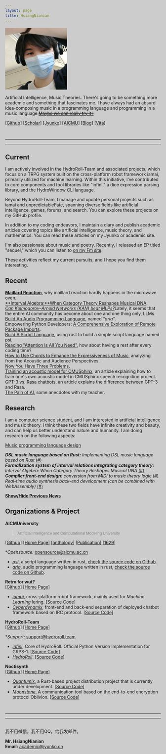 ```yaml
---
layout: page
title: HsiangNianian
---
```


<p>
<img width="200" src="/assets/jyunko.jpg" alt="jyunko" class="profilepicmain"/>
</p>

Artificial Intelligence, Music Theories. There's going to be something more academic and something that fascinates me. I have always had an absurd idea-composing music in a programming language and programming in a music language.[~~Maybe we can really try it !~~](https://github.com/AICMUniversity/aria)

[[Github]](https://github.com/HsiangNianian) 
[[Scholar]](https://scholar.google.com/citations?user=4rbBsy0AAAAJ&hl=en) 
[[Jyunko]](https://www.jyunko.cn) 
[[AICMU]](https://www.aicmu.ac.cn/~jyunko) 
[[Blog]](./blog)
[[Vita]](./cv.pdf)

<br/>

---
---

## Current

I am actively involved in the HydroRoll-Team and associated projects, which focus on a TRPG system built on the cross-platform robot framework iamai, primarily utilized for machine learning. Within this initiative, I've contributed to core components and tool libraries like "infini," a dice expression parsing library, and the HydroWindow CLI language.

Beyond HydroRoll-Team, I manage and update personal projects such as iamai and unpredictableFate, spanning diverse fields like artificial intelligence, games, forums, and search. You can explore these projects on my GitHub profile.

In addition to my coding endeavors, I maintain a diary and publish academic articles covering topics like artificial intelligence, music theory, and mathematics. You can read these articles on my Jyunko or academic site.

I'm also passionate about music and poetry. Recently, I released an EP titled "sequel," which you can listen to [on my Fm site](https://fm.jyunko.cn).

These activities reflect my current pursuits, and I hope you find them interesting.

## Recent

[**Maillard Reaction**](./2025/10/08/Maillard-Reaction.html), why maillard reaction hardly happens in the microwave oven.  
[**Interval Algebra:**When Category Theory Reshapes Musical DNA](./2025/02/01/Interval-Algebra.html).  
[*Can Kolmogorov–Arnold Networks (KAN) beat MLPs?*](https://academic.jyunko.cn/2024/05/25/Can-KAN-beat-MLPs.html)Lately, it seems that the entire AI community has become about one and one thing only, LLMs.  
[Build An Audio Programming Language](./2024/01/05/Build-An-Programming-Language.html), named *"aria"*.  
Empowering Python Developers: [A Comprehensive Exploration of Remote Package Imports](./2024/01/19/Empowering-Python-Developers-A-Comprehensive-Exploration-of-Remote-Package-Imports.html).  
[Build A Script Language](./2023/12/27/Build-A-Script-Language.html), using rust to build a simple script language named psi.  
[Reading "Attention Is All You Need"](/2023/06/12/Reading-Attention-Is-All-You-Need.html), how about having a rest after every coding time?  
[How to Use Chords to Enhance the Expressiveness of Music](./2023/05/03/HccetEMA.html), analyzing from the Acoustic and Audience Perspectives.  
[Now You Have Three Problems](./2023/03/03/Now-You-Have-Three-Problems.html).  
[Training an acoustic model for CMUSphinx](./2023/01/11/Training-an-acoustic-model-for-CMUSphinx-en.html), an article explaining how to train one's own acoustic model in CMUSphinx speech recognition project.  
[GPT-3 vs. Rasa chatbots](./2023/01/10/GPT-3-vs-Rasa-chatbots.html), an article explains the difference between GPT-3 and Rasa.  
[The Pain of AI](./2023/01/09/The-Pain-of-AI.html), some anecdotes with my teacher.  

## Research

I am a computer science student, and I am interested in artificial intelligence and music theory. I think these two fields have infinite creativity and beauty, and can help us better understand nature and humanity. I am doing research on the following aspects:

[Music programming language design]()

_**DSL music language based on Rust:** Implementing DSL music language based on Rust_ <a href="./fool" title="" rel="tipsy">(#)</a>  
_**Formalization system of interval relations integrating category theory:** Interval Algebra: When Category Theory Reshapes Musical DNA_ <a href="./2025/02/01/Interval-Algebra.html" title="融合范畴论的音程关系形式化系统" rel="tipsy">(#)</a>  
_**Compiler front-end design:** conversion from MIDI to music theory logic_ <a href="./fool" title="" rel="tipsy">(#)</a>  
_Real-time audio synthesis back-end development (can be combined with WebAssembly)_ <a href="./fool" title="" rel="tipsy">(#)</a>  

<script type="text/javascript">
   function toggle_vis(id) {
       var e = document.getElementById(id);
       if (e.style.display == 'none')
           e.style.display = 'inline';
       else
           e.style.display = 'none';
   }
</script>

<a href="javascript:toggle_vis('news')">**Show/Hide Previous News**</a>

<div id="news" style="display:none" markdown="1">

[Formal verification of game engines]()

_Use Rust type system to ensure the safety of game state machines_ <a href="./fool" title="" rel="tipsy">(#)</a>  
_Collision detection verification of physical engines based on linear logic_ <a href="./fool" title="" rel="tipsy">(#)</a>  
_Timing correctness of TLA+ modeling game loops_ <a href="./fool" title="" rel="tipsy">(#)</a>  
_Fuzz testing framework for generating adversarial test cases_ <a href="./fool" title="" rel="tipsy">(#)</a>  

[Algebraic structure of AI music generation]()

_Group theory representation method of music chords_ <a href="./fool" title="" rel="tipsy">(#)</a>  
_Application of differential homeomorphism on melodic manifolds_ <a href="./fool" title="" rel="tipsy">(#)</a>  
_Music motivation combination system based on type theory_ <a href="./fool" title="" rel="tipsy">(#)</a>  
_Efficient music grammar parser implemented in Rust_ <a href="./fool" title="" rel="tipsy">(#)</a>  

[LaTeX mathematical typesetting engine optimization]()

_Mathematical formula instant compilation based on LLVM_ <a href="./fool" title="" rel="tipsy">(#)</a>  
_Parallel typesetting algorithm design and implementation_ <a href="./fool" title="" rel="tipsy">(#)</a>  
_Topological layout optimization of mathematical symbols_ <a href="./fool" title="" rel="tipsy">(#)</a>  
_Rust+Wasm browser-side LaTeX renderer_ <a href="./fool" title="" rel="tipsy">(#)</a>  

[Compiler optimization technology for game AI]()

_Compilation conversion from behavior tree to intermediate representation_ <a href="./fool" title="" rel="tipsy">(#)</a>  
_MIR-based static analysis of game scripts_ <a href="./fool" title="" rel="tipsy">(#)</a>  
_ECS optimization using Rust procedural macros_ <a href="./fool" title="" rel="tipsy">(#)</a>  
_JIT compilation and execution engine for AI strategies_ <a href="./fool" title="" rel="tipsy">(#)</a>  

[Automatic proof system for music geometry]()

_Formal Coq implementation of music theory axioms_ <a href="./fool" title="" rel="tipsy">(#)</a>  
_Differential geometry modeling of interval space_ <a href="./fool" title="" rel="tipsy">(#)</a>  
_Category theory proof of automatic counterpoint_ <a href="./fool" title="" rel="tipsy">(#)</a>  
_Generative adversarial network-assisted composition theorem discovery_ <a href="./fool" title="" rel="tipsy">(#)</a>  

[Cross-domain collaborative development tool chain]()

_Unified Markdown extension for music/code/math_ <a href="./fool" title="" rel="tipsy">(#)</a>  
_Real-time collaborative LaTeX-ABC notation converter_ <a href="./fool" title="" rel="tipsy">(#)</a>  
_Music theory visual debugger embedded in game engine_ <a href="./fool" title="" rel="tipsy">(#)</a>  
_Music programming language server based on LSP_ <a href="./fool" title="" rel="tipsy">(#)</a>  

</div>

<script type="text/javascript">
   function toggle_vis(id) {
       var e = document.getElementById(id);
       if (e.style.display == 'none')
           e.style.display = 'inline';
       else
           e.style.display = 'none';
   }
</script>

## Organizations & Project
 
**AICMUniversity**
> <font color="gray"><small>Artificial Intelligence and Computational Modeling University</small></font>  

[[Github]](https://github.com/AICMUniversity) [[Home Page]](https://aicmu.ac.cn) [[anthology]](https://anthology.aicmu.ac.cn) [[Publication]](https://pub.aicmu.ac.cn) [[1629]](https://1629.aicmu.ac.cn)  

**Opensource:* <opensource@aicmu.ac.cn>  

- [*psi*](https://psi.aicmu.ac.cn), a script language written in rust, [check the source code on Github](https://github.com/AICMUniversity/psi).
- [*aria*](https://aria.aicmu.ac.cn), audio programming language written in rust, [check the source code on Github](https://github.com/AICMUniversity/aria).

**Retro for wut?**  
[[Github]](https://github.com/retrofor) [[Home Page]](https://github.com/retrofor)  


- [*iamai*](https://iamai.is-a.dev), cross-platform robot framework, mainly used for _Machine Learning_ lering. [[Source Code]](https://github.com/retrofor/iamai)
-  [*Cyberdynamix*](https://cyberdynamix.vercel.app), front-end and back-end separation of deployed chatbot framework based on IRC protocol. [[Source Code]](https://github.com/retrofor/Cyberdynamix)

**HydroRoll-Team**  
[[Github]](https://github.com/HydroRoll-Team) [[Home Page]](https://hydroroll.team) 

**Support:* <support@hydroroll.team>  

- [*infini*](https://grps.hydroroll.team), Core of HydroRoll. Official Python Version Implementation for GRPS-1. [[Source Code]](https://github.com/HydroRoll-Team/infini)
- [*HydroRoll*](https://hydroroll.team). [[Source Code]](https://github.com/HydroRoll-Team/HydroRoll)

**Noctisynth**  
[[Github]](https://github.com/noctisynth) [[Home Page]](https://noctisynth.top)  

- [*Quantumix*](#), a Rust-based project distribution project that is currently under development. [[Source Code]](https://github.com/noctisynth/Quantumix)
- [*Moonstone*](#), A communication tool based on the end-to-end encryption protocol Oblivion. [[Source Code]](https://github.com/noctisynth/mOONSTONE)

<br />

---
---

<br />
我不用微信，我不用QQ，给我发邮件。

**Mr. HsiangNianian**  
**Email:** <academic@jyunko.cn>  

<meta name="viewport" content="width=device-width">

<style>
html{
  background: #CCC;
}
html .sakana-box{
  position: fixed;
  right: 0;
  bottom: 0;
  
  transform-origin: 100% 100%; /* 从右下开始变换 */
}

/* 添加媒体查询，对移动设备隐藏 */
@media only screen and (max-width: 768px){
  .sakana-box{
    display: none;
  }
}
</style>

<div class="sakana-box"></div>

<script src="https://cdn.jsdelivr.net/npm/sakana@1.0.8"></script>

<script>
// 取消静音
Sakana.setMute(true);

// 启动
Sakana.init({
  el:         '.sakana-box',     // 启动元素 node 或 选择器
  scale:      .2,                // 缩放倍数
  canSwitchCharacter: true,      // 允许换角色
});
</script>
